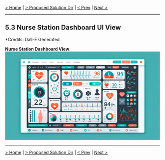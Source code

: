 [> Home](../README.md)  |  [> Proposed Solution Dir](README.md) |  [< Prev](5.2.DeploymentDiagram)  |  [Next >](5.4.PhysicianMobileAppUI.md)

---
## 5.3 Nurse Station Dashboard UI View
*Credits: Dall-E Generated.

**Nurse Station Dashboard View**
![Nurse Station Dashboard View](../assets/images/Dashboard.webp)

---

[> Home](../README.md)  |  [> Proposed Solution Dir](README.md) |  [< Prev](5.2.DeploymentDiagram)  |  [Next >](5.4.PhysicianMobileAppUI.md)
